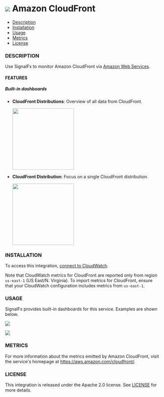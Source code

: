 # ![](./img/integration_awscloudfront.png) Amazon CloudFront

- [Description](#description)
- [Installation](#installation)
- [Usage](#usage)
- [Metrics](#metrics)
- [License](#license)

### DESCRIPTION

Use SignalFx to monitor Amazon CloudFront via [Amazon Web Services](https://github.com/signalfx/integrations/tree/master/aws)[](sfx_link:aws).

#### FEATURES

##### Built-in dashboards

- **CloudFront Distributions**: Overview of all data from CloudFront.

  [<img src='./img/dashboard_cloudfront_distributions.png' width=200px>](./img/dashboard_cloudfront_distributions.png)
- **CloudFront Distribution**: Focus on a single CloudFront distribution.

  [<img src='./img/dashboard_cloudfront_distribution.png' width=200px>](./img/dashboard_cloudfront_distribution.png)

### INSTALLATION

To access this integration, [connect to CloudWatch](https://github.com/signalfx/integrations/tree/master/aws)[](sfx_link:aws). 

Note that CloudWatch metrics for CloudFront are reported only from region `us-east-1` (US East/N. Virginia). To import metrics for CloudFront, ensure that your CloudWatch configuration includes metrics from `us-east-1`.

### USAGE

SignalFx provides built-in dashboards for this service. Examples are shown below.

![](./img/dashboard_cloudfront_distributions.png)

![](./img/dashboard_cloudfront_distribution.png)

### METRICS

For more information about the metrics emitted by Amazon CloudFront, visit the service's homepage at https://aws.amazon.com/cloudfront/.

### LICENSE

This integration is released under the Apache 2.0 license. See [LICENSE](./LICENSE) for more details.
